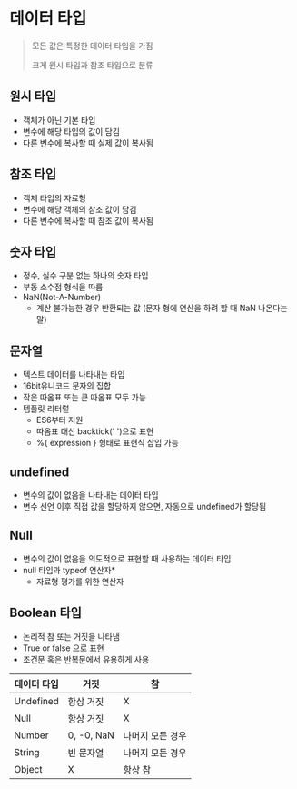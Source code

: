 # 데이터 타입

> 모든 값은 특정한 데이터 타입을 가짐
>
> 크게 원시 타입과 참조 타입으로 분류



## 원시 타입

- 객체가 아닌 기본 타입
- 변수에 해당 타입의 값이 담김
- 다른 변수에 복사할 때 실제 값이 복사됨



## 참조 타입

- 객체 타입의 자료형
- 변수에 해당 객체의 참조 값이 담김
- 다른 변수에 복사할 때 참조 값이 복사됨



## 숫자 타입

- 정수, 실수 구분 없는 하나의 숫자 타입
- 부동 소수점 형식을 따름
- NaN(Not-A-Number)
  - 계산 불가능한 경우 반환되는 값 (문자 형에 연산을 하려 할 때 NaN 나온다는 말)



## 문자열

- 텍스트 데이터를 나타내는 타입
- 16bit유니코드 문자의 집합
- 작은 따옴표 또는 큰 따옴표 모두 가능
- 템플릿 리터럴
  - ES6부터 지원
  - 따옴표 대신 backtick(' ')으로 표현
  - %{ expression } 형태로 표현식 삽입 가능



## undefined

- 변수의 값이 없음을 나타내는 데이터 타입
- 변수 선언 이후 직접 값을 할당하지 않으면, 자동으로 undefined가 할당됨



## Null

- 변수의 값이 없음을 의도적으로 표현할 때 사용하는 데이터 타입 
- null 타입과 typeof 연산자*
  -  자료형 평가를 위한 연산자



## Boolean 타입

- 논리적 참 또는 거짓을 나타냄
- True or false 으로 표현
- 조건문 혹은 반복문에서 유용하게 사용



| 데이터 타입 | 거짓       | 참               |
| ----------- | ---------- | ---------------- |
| Undefined   | 항상 거짓  | X                |
| Null        | 항상 거짓  | X                |
| Number      | 0, -0, NaN | 나머지 모든 경우 |
| String      | 빈 문자열  | 나머지 모든 경우 |
| Object      | X          | 항상 참          |

